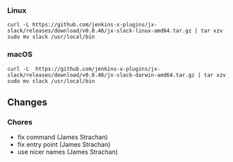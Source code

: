 ### Linux

```shell
curl -L https://github.com/jenkins-x-plugins/jx-slack/releases/download/v0.0.46/jx-slack-linux-amd64.tar.gz | tar xzv 
sudo mv slack /usr/local/bin
```

### macOS

```shell
curl -L  https://github.com/jenkins-x-plugins/jx-slack/releases/download/v0.0.46/jx-slack-darwin-amd64.tar.gz | tar xzv
sudo mv slack /usr/local/bin
```
## Changes

### Chores

* fix command (James Strachan)
* fix entry point (James Strachan)
* use nicer names (James Strachan)
